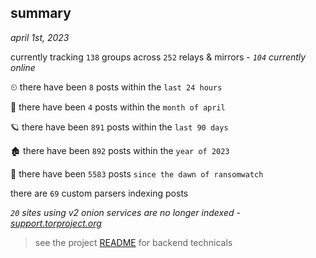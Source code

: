 
## summary
_april 1st, 2023_

currently tracking `138` groups across `252` relays & mirrors - _`104` currently online_

⏲ there have been `8` posts within the `last 24 hours`

🦈 there have been `4` posts within the `month of april`

🪐 there have been `891` posts within the `last 90 days`

🏚 there have been `892` posts within the `year of 2023`

🦕 there have been `5583` posts `since the dawn of ransomwatch`

there are `69` custom parsers indexing posts

_`20` sites using v2 onion services are no longer indexed - [support.torproject.org](https://support.torproject.org/onionservices/v2-deprecation/)_

> see the project [README](https://github.com/joshhighet/ransomwatch#ransomwatch--) for backend technicals
